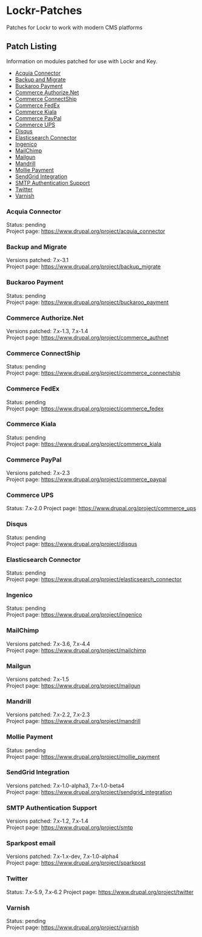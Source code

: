 # Lockr-Patches
Patches for Lockr to work with modern CMS platforms

## Patch Listing

Information on modules patched for use with Lockr and Key.

- [Acquia Connector](#acquia-connector)
- [Backup and Migrate](#backup-and-migrate)
- [Buckaroo Payment](#buckaroo-payment)
- [Commerce Authorize.Net](#commerce-authorize.net)
- [Commerce ConnectShip](#commerce-connectship)
- [Commerce FedEx](#commerce-fedex)
- [Commerce Kiala](#commerce-kiala)
- [Commerce PayPal](#commerce-paypal)
- [Commerce UPS](#commerce-ups)
- [Disqus](#disqus)
- [Elasticsearch Connector](#elasticsearch-connector)
- [Ingenico](#ingenico)
- [MailChimp](#mailchimp)
- [Mailgun](#mailgun)
- [Mandrill](#mandrill)
- [Mollie Payment](#mollie-payment)
- [SendGrid Integration](#sendgrid-integration)
- [SMTP Authentication Support](#smtp-authentication-support)
- [Twitter](#twitter)
- [Varnish](#varnish)

### Acquia Connector

Status: pending  
Project page: https://www.drupal.org/project/acquia_connector

### Backup and Migrate

Versions patched: 7.x-3.1  
Project page: https://www.drupal.org/project/backup_migrate

### Buckaroo Payment

Status: pending  
Project page: https://www.drupal.org/project/buckaroo_payment

### Commerce Authorize.Net

Versions patched: 7.x-1.3, 7.x-1.4  
Project page: https://www.drupal.org/project/commerce_authnet

### Commerce ConnectShip

Status: pending  
Project page: https://www.drupal.org/project/commerce_connectship

### Commerce FedEx

Status: pending  
Project page: https://www.drupal.org/project/commerce_fedex

### Commerce Kiala

Status: pending  
Project page: https://www.drupal.org/project/commerce_kiala

### Commerce PayPal

Versions patched: 7.x-2.3  
Project page: https://www.drupal.org/project/commerce_paypal

### Commerce UPS

Status: 7.x-2.0
Project page: https://www.drupal.org/project/commerce_ups

### Disqus

Status: pending  
Project page: https://www.drupal.org/project/disqus

### Elasticsearch Connector

Status: pending  
Project page: https://www.drupal.org/project/elasticsearch_connector

### Ingenico

Status: pending  
Project page: https://www.drupal.org/project/ingenico

### MailChimp

Versions patched: 7.x-3.6, 7.x-4.4  
Project page: https://www.drupal.org/project/mailchimp

### Mailgun

Versions patched: 7.x-1.5  
Project page: https://www.drupal.org/project/mailgun

### Mandrill

Versions patched: 7.x-2.2, 7.x-2.3  
Project page: https://www.drupal.org/project/mandrill

### Mollie Payment

Status: pending  
Project page: https://www.drupal.org/project/mollie_payment

### SendGrid Integration

Versions patched: 7.x-1.0-alpha3, 7.x-1.0-beta4  
Project page: https://www.drupal.org/project/sendgrid_integration

### SMTP Authentication Support

Versions patched: 7.x-1.2, 7.x-1.4  
Project page: https://www.drupal.org/project/smtp

### Sparkpost email

Versions patched: 7.x-1.x-dev, 7.x-1.0-alpha4  
Project page: https://www.drupal.org/project/sparkpost

### Twitter

Status: 7.x-5.9, 7.x-6.2
Project page: https://www.drupal.org/project/twitter

### Varnish

Status: pending  
Project page: https://www.drupal.org/project/varnish
